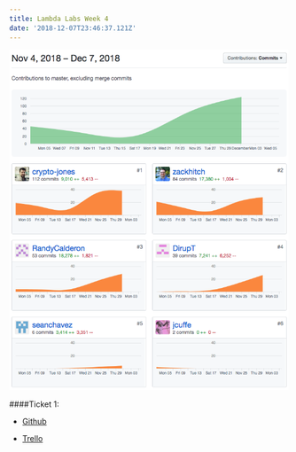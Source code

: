 ```yaml
---
title: Lambda Labs Week 4
date: '2018-12-07T23:46:37.121Z'
---
```


![Contributions](./github_graph.png)

####Ticket 1:
* [Github](https://github.com/Lambda-School-Labs/ChainPointDocusign/pull/130)

* [Trello](https://trello.com/c/ZESeLeU4)
